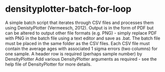 # densityplotter-batch-for-loop
A simple batch script that iterates through CSV files and processes them using DenistyPlotter (Vermeesch, 2012).
Output is in the form of PDF but can be altered to output other file formats (e.g. PNG) - simply replace PDF with PNG in the batch file using a text editor and save as .bat.
The batch file must be placed in the same folder as the CSV files.
Each CSV file must contain the average ages with associated 1 sigma errors (two columns) for one sample.
A header row is required (perhaps sample number) by DensityPlotter
Add various DensityPlotter arguments as required - see the help file of DensityPlotter for more details.
